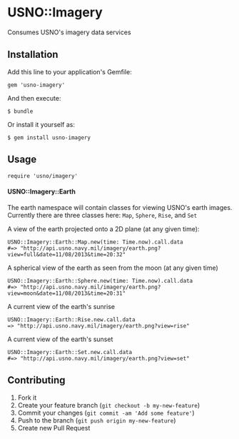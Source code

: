 # USNO::Imagery

Consumes USNO's imagery data services

## Installation

Add this line to your application's Gemfile:

    gem 'usno-imagery'

And then execute:

    $ bundle

Or install it yourself as:

    $ gem install usno-imagery

## Usage

`require 'usno/imagery'`

#### USNO::Imagery::Earth

The earth namespace will contain classes for viewing USNO's earth images.
Currently there are three classes here: `Map`, `Sphere`, `Rise`, and `Set`

A view of the earth projected onto a 2D plane (at any given time):

    USNO::Imagery::Earth::Map.new(time: Time.now).call.data
    #=> "http://api.usno.navy.mil/imagery/earth.png?view=full&date=11/08/2013&time=20:32"

A spherical view of the earth as seen from the moon (at any given time)

    USNO::Imagery::Earth::Sphere.new(time: Time.now).call.data
    #=> "http://api.usno.navy.mil/imagery/earth.png?view=moon&date=11/08/2013&time=20:31"

A current view of the earth's sunrise

    USNO::Imagery::Earth::Rise.new.call.data
    => "http://api.usno.navy.mil/imagery/earth.png?view=rise"

A current view of the earth's sunset

    USNO::Imagery::Earth::Set.new.call.data
    #=> "http://api.usno.navy.mil/imagery/earth.png?view=set"

## Contributing

1. Fork it
2. Create your feature branch (`git checkout -b my-new-feature`)
3. Commit your changes (`git commit -am 'Add some feature'`)
4. Push to the branch (`git push origin my-new-feature`)
5. Create new Pull Request

